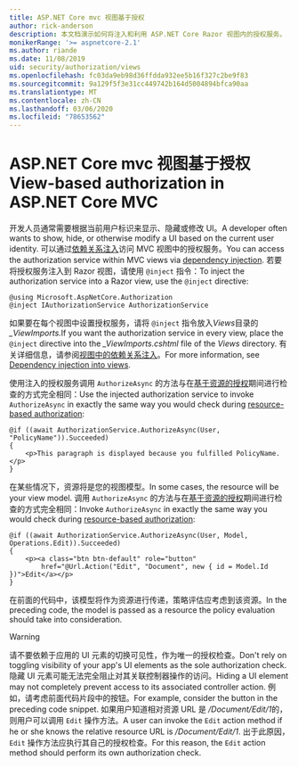 ```yaml
---
title: ASP.NET Core mvc 视图基于授权
author: rick-anderson
description: 本文档演示如何将注入和利用 ASP.NET Core Razor 视图内的授权服务。
monikerRange: '>= aspnetcore-2.1'
ms.author: riande
ms.date: 11/08/2019
uid: security/authorization/views
ms.openlocfilehash: fc03da9eb98d36ffdda932ee5b16f327c2be9f83
ms.sourcegitcommit: 9a129f5f3e31cc449742b164d5004894bfca90aa
ms.translationtype: MT
ms.contentlocale: zh-CN
ms.lasthandoff: 03/06/2020
ms.locfileid: "78653562"
---
```

# <a name="view-based-authorization-in-aspnet-core-mvc"></a><span data-ttu-id="dd515-103">ASP.NET Core mvc 视图基于授权</span><span class="sxs-lookup"><span data-stu-id="dd515-103">View-based authorization in ASP.NET Core MVC</span></span>

<span data-ttu-id="dd515-104">开发人员通常需要根据当前用户标识来显示、隐藏或修改 UI。</span><span class="sxs-lookup"><span data-stu-id="dd515-104">A developer often wants to show, hide, or otherwise modify a UI based on the current user identity.</span></span> <span data-ttu-id="dd515-105">可以通过[依赖关系注入](xref:fundamentals/dependency-injection)访问 MVC 视图中的授权服务。</span><span class="sxs-lookup"><span data-stu-id="dd515-105">You can access the authorization service within MVC views via [dependency injection](xref:fundamentals/dependency-injection).</span></span> <span data-ttu-id="dd515-106">若要将授权服务注入到 Razor 视图，请使用 `@inject` 指令：</span><span class="sxs-lookup"><span data-stu-id="dd515-106">To inject the authorization service into a Razor view, use the `@inject` directive:</span></span>

```cshtml
@using Microsoft.AspNetCore.Authorization
@inject IAuthorizationService AuthorizationService
```

<span data-ttu-id="dd515-107">如果要在每个视图中设置授权服务，请将 `@inject` 指令放入*Views*目录的 *_ViewImports.*</span><span class="sxs-lookup"><span data-stu-id="dd515-107">If you want the authorization service in every view, place the `@inject` directive into the *_ViewImports.cshtml* file of the *Views* directory.</span></span> <span data-ttu-id="dd515-108">有关详细信息，请参阅[视图中的依赖关系注入](xref:mvc/views/dependency-injection)。</span><span class="sxs-lookup"><span data-stu-id="dd515-108">For more information, see [Dependency injection into views](xref:mvc/views/dependency-injection).</span></span>

<span data-ttu-id="dd515-109">使用注入的授权服务调用 `AuthorizeAsync` 的方法与在[基于资源的授权](xref:security/authorization/resourcebased#security-authorization-resource-based-imperative)期间进行检查的方式完全相同：</span><span class="sxs-lookup"><span data-stu-id="dd515-109">Use the injected authorization service to invoke `AuthorizeAsync` in exactly the same way you would check during [resource-based authorization](xref:security/authorization/resourcebased#security-authorization-resource-based-imperative):</span></span>

```cshtml
@if ((await AuthorizationService.AuthorizeAsync(User, "PolicyName")).Succeeded)
{
    <p>This paragraph is displayed because you fulfilled PolicyName.</p>
}
```

<span data-ttu-id="dd515-110">在某些情况下，资源将是您的视图模型。</span><span class="sxs-lookup"><span data-stu-id="dd515-110">In some cases, the resource will be your view model.</span></span> <span data-ttu-id="dd515-111">调用 `AuthorizeAsync` 的方法与在[基于资源的授权](xref:security/authorization/resourcebased#security-authorization-resource-based-imperative)期间进行检查的方式完全相同：</span><span class="sxs-lookup"><span data-stu-id="dd515-111">Invoke `AuthorizeAsync` in exactly the same way you would check during [resource-based authorization](xref:security/authorization/resourcebased#security-authorization-resource-based-imperative):</span></span>

```cshtml
@if ((await AuthorizationService.AuthorizeAsync(User, Model, Operations.Edit)).Succeeded)
{
    <p><a class="btn btn-default" role="button"
        href="@Url.Action("Edit", "Document", new { id = Model.Id })">Edit</a></p>
}
```

<span data-ttu-id="dd515-112">在前面的代码中，该模型将作为资源进行传递，策略评估应考虑到该资源。</span><span class="sxs-lookup"><span data-stu-id="dd515-112">In the preceding code, the model is passed as a resource the policy evaluation should take into consideration.</span></span>

> [!WARNING]
> <span data-ttu-id="dd515-113">请不要依赖于应用的 UI 元素的切换可见性，作为唯一的授权检查。</span><span class="sxs-lookup"><span data-stu-id="dd515-113">Don't rely on toggling visibility of your app's UI elements as the sole authorization check.</span></span> <span data-ttu-id="dd515-114">隐藏 UI 元素可能无法完全阻止对其关联控制器操作的访问。</span><span class="sxs-lookup"><span data-stu-id="dd515-114">Hiding a UI element may not completely prevent access to its associated controller action.</span></span> <span data-ttu-id="dd515-115">例如，请考虑前面代码片段中的按钮。</span><span class="sxs-lookup"><span data-stu-id="dd515-115">For example, consider the button in the preceding code snippet.</span></span> <span data-ttu-id="dd515-116">如果用户知道相对资源 URL 是 */Document/Edit/1*的，则用户可以调用 `Edit` 操作方法。</span><span class="sxs-lookup"><span data-stu-id="dd515-116">A user can invoke the `Edit` action method if he or she knows the relative resource URL is */Document/Edit/1*.</span></span> <span data-ttu-id="dd515-117">出于此原因，`Edit` 操作方法应执行其自己的授权检查。</span><span class="sxs-lookup"><span data-stu-id="dd515-117">For this reason, the `Edit` action method should perform its own authorization check.</span></span>

